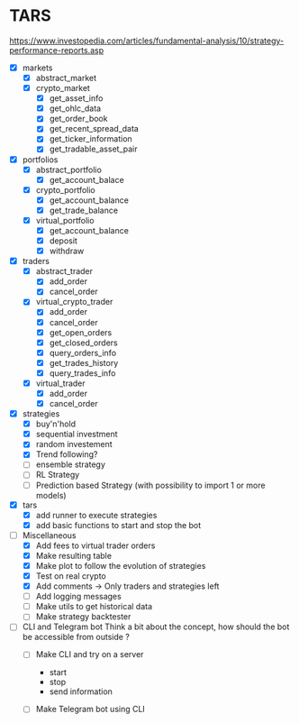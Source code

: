 TARS
====

https://www.investopedia.com/articles/fundamental-analysis/10/strategy-performance-reports.asp

- [x] markets 
  - [x] abstract_market
  - [x] crypto_market
    - [x] get_asset_info
    - [x] get_ohlc_data
    - [x] get_order_book
    - [x] get_recent_spread_data
    - [x] get_ticker_information
    - [x] get_tradable_asset_pair

- [x] portfolios
  - [x] abstract_portfolio 
    - [x] get_account_balace
  - [x] crypto_portfolio
    - [x] get_account_balance
    - [x] get_trade_balance
  - [x] virtual_portfolio
    - [x] get_account_balance
    - [x] deposit
    - [x] withdraw

- [x] traders 
  - [x] abstract_trader
    - [x] add_order
    - [x] cancel_order
  - [x] virtual_crypto_trader
    - [x] add_order
    - [x] cancel_order
    - [x] get_open_orders
    - [x] get_closed_orders
    - [x] query_orders_info
    - [x] get_trades_history
    - [x] query_trades_info
  - [X] virtual_trader
    - [x] add_order
    - [x] cancel_order

- [x] strategies
  - [x] buy'n'hold
  - [x] sequential investment
  - [x] random investement
  - [x] Trend following?  
  - [ ] ensemble strategy
  - [ ] RL Strategy
  - [ ] Prediction based Strategy (with possibility to import 1 or more models)
  
- [x] tars
  - [x] add runner to execute strategies
  - [x] add basic functions to start and stop the bot

- [ ] Miscellaneous
  - [x] Add fees to virtual trader orders
  - [x] Make resulting table
  - [x] Make plot to follow the evolution of strategies
  - [x] Test on real crypto
  - [x] Add comments -> Only traders and strategies left
  - [ ] Add logging messages
  - [ ] Make utils to get historical data
  - [ ] Make strategy backtester

- [ ] CLI and Telegram bot
  Think a bit about the concept, how should the bot be accessible from outside ?
  - [ ] Make CLI and try on a server
    - start
    - stop
    - send information
  - [ ] Make Telegram bot using CLI
    
